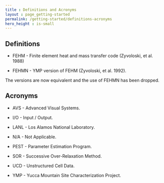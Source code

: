 ```yaml
---
title : Definitions and Acronyms
layout : page_getting-started
permalink: /getting-started/definitions-acronyms
hero_height : is-small
---
```




## Definitions

* FEHM - Finite element heat and mass transfer code (Zyvoloski, et al. 1988)

* FEHMN - YMP version of FEHM (Zyvoloski, et al. 1992).

The versions are now equivalent and the use of FEHMN has been dropped.

## Acronyms

* AVS - Advanced Visual Systems.

* I/O - Input / Output.

* LANL - Los Alamos National Laboratory.

* N/A - Not Applicable.

* PEST - Parameter Estimation Program.

* SOR - Successive Over-Relaxation Method.

* UCD - Unstructured Cell Data.

* YMP - Yucca Mountain Site Characterization Project.